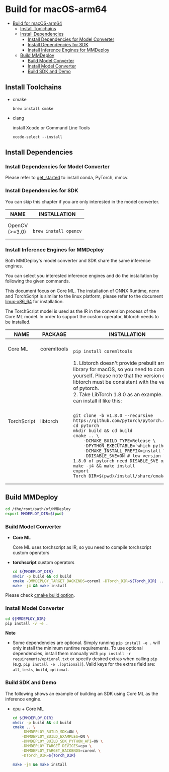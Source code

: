 # Build for macOS-arm64

- [Build for macOS-arm64](#build-for-macos-arm64)
  - [Install Toolchains](#install-toolchains)
  - [Install Dependencies](#install-dependencies)
    - [Install Dependencies for Model Converter](#install-dependencies-for-model-converter)
    - [Install Dependencies for SDK](#install-dependencies-for-sdk)
    - [Install Inference Engines for MMDeploy](#install-inference-engines-for-mmdeploy)
  - [Build MMDeploy](#build-mmdeploy)
    - [Build Model Converter](#build-model-converter)
    - [Install Model Converter](#install-model-converter)
    - [Build SDK and Demo](#build-sdk-and-demo)

## Install Toolchains

- cmake

  ```
  brew install cmake
  ```

- clang

  install Xcode or Command Line Tools

  ```
  xcode-select --install
  ```

## Install Dependencies

### Install Dependencies for Model Converter

Please refer to [get_started](../get_started.md) to install conda, PyTorch, mmcv.

### Install Dependencies for SDK

You can skip this chapter if you are only interested in the model converter.

<table class="docutils">
<thead>
  <tr>
    <th>NAME </th>
    <th>INSTALLATION </th>
  </tr>
</thead>
<tbody>
  <tr>
    <td>OpenCV<br>(>=3.0) </td>
    <td>
<pre><code>
brew install opencv
</code></pre>
    </td>
</tbody>
</table>

### Install Inference Engines for MMDeploy

Both MMDeploy's model converter and SDK share the same inference engines.

You can select you interested inference engines and do the installation by following the given commands.

This document focus on Core ML. The installation of ONNX Runtime, ncnn and TorchScript is similar to the linux platform, please refer to the document [linux-x86_64](linux-x86_64.md) for installation.

The TorchScript model is used as the IR in the conversion process of the Core ML model. In order to support the custom operator, libtorch needs to be installed.

<table  class="docutils">
<thead>
  <tr>
    <th>NAME</th>
    <th>PACKAGE</th>
    <th>INSTALLATION</th>
  </tr>
</thead>
<tbody>
  <tr>
    <td>Core ML</td>
    <td>coremltools</td>
    <td>
<pre><code>
pip install coremltools
</code></pre>
    </td>
  </tr>
  <tr>
  <td>TorchScript</td>
  <td>libtorch</td>
  <td>
  1. Libtorch doesn't provide prebuilt arm library for macOS, so you need to compile it yourself. Please note that the version of libtorch must be consistent with the version of pytorch. <br>
  2. Take LibTorch 1.8.0 as an example. You can install it like this:
<pre><code>
git clone -b v1.8.0 --recursive https://github.com/pytorch/pytorch.git
cd pytorch
mkdir build && cd build
cmake .. \
    -DCMAKE_BUILD_TYPE=Release \
    -DPYTHON_EXECUTABLE=`which python` \
    -DCMAKE_INSTALL_PREFIX=install \
    -DDISABLE_SVE=ON # low version like 1.8.0 of pytorch need DISABLE_SVE option
make -j4 && make install
export Torch_DIR=$(pwd)/install/share/cmake/Torch
</code></pre>
  </td>
  </tr>
</tbody>
</table>

## Build MMDeploy

```bash
cd /the/root/path/of/MMDeploy
export MMDEPLOY_DIR=$(pwd)
```

### Build Model Converter

- **Core ML**

  Core ML uses torchscript as IR, so you need to compile torchscript custom operators

- **torchscript** custom operators

  ```bash
  cd ${MMDEPLOY_DIR}
  mkdir -p build && cd build
  cmake -DMMDEPLOY_TARGET_BACKENDS=coreml -DTorch_DIR=${Torch_DIR} ..
  make -j4 && make install
  ```

Please check [cmake build option](cmake_option.md).

### Install Model Converter

```bash
cd ${MMDEPLOY_DIR}
pip install -v -e .
```

**Note**

- Some dependencies are optional. Simply running `pip install -e .` will only install the minimum runtime requirements.
  To use optional dependencies, install them manually with `pip install -r requirements/optional.txt` or specify desired extras when calling `pip` (e.g. `pip install -e .[optional]`).
  Valid keys for the extras field are: `all`, `tests`, `build`, `optional`.

### Build SDK and Demo

The following shows an example of building an SDK using Core ML as the inference engine.

- cpu + Core ML

  ```Bash
  cd ${MMDEPLOY_DIR}
  mkdir -p build && cd build
  cmake .. \
      -DMMDEPLOY_BUILD_SDK=ON \
      -DMMDEPLOY_BUILD_EXAMPLES=ON \
      -DMMDEPLOY_BUILD_SDK_PYTHON_API=ON \
      -DMMDEPLOY_TARGET_DEVICES=cpu \
      -DMMDEPLOY_TARGET_BACKENDS=coreml \
      -DTorch_DIR=${Torch_DIR}

  make -j4 && make install
  ```
